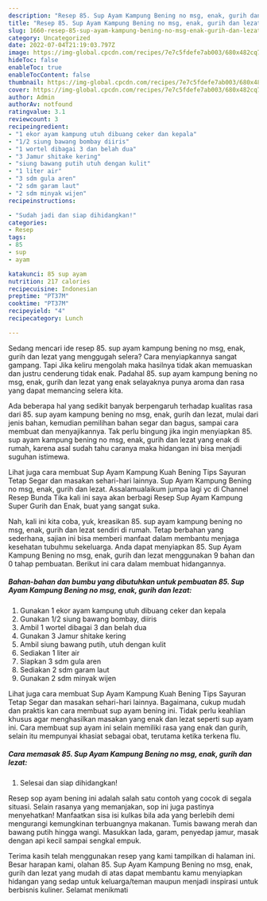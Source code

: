 ```yaml
---
description: "Resep 85. Sup Ayam Kampung Bening no msg, enak, gurih dan lezat yang Lezat Sekali, Buat Buka Puasa Menggugah Selera"
title: "Resep 85. Sup Ayam Kampung Bening no msg, enak, gurih dan lezat yang Lezat Sekali, Buat Buka Puasa Menggugah Selera"
slug: 1660-resep-85-sup-ayam-kampung-bening-no-msg-enak-gurih-dan-lezat-yang-lezat-sekali-buat-buka-puasa-menggugah-selera
category: Uncategorized
date: 2022-07-04T21:19:03.797Z
image: https://img-global.cpcdn.com/recipes/7e7c5fdefe7ab003/680x482cq70/85-sup-ayam-kampung-bening-no-msg-enak-gurih-dan-lezat-foto-resep-utama.jpg
hideToc: false
enableToc: true
enableTocContent: false
thumbnail: https://img-global.cpcdn.com/recipes/7e7c5fdefe7ab003/680x482cq70/85-sup-ayam-kampung-bening-no-msg-enak-gurih-dan-lezat-foto-resep-utama.jpg
cover: https://img-global.cpcdn.com/recipes/7e7c5fdefe7ab003/680x482cq70/85-sup-ayam-kampung-bening-no-msg-enak-gurih-dan-lezat-foto-resep-utama.jpg
author: Admin
authorAv: notfound
ratingvalue: 3.1
reviewcount: 3
recipeingredient:
- "1 ekor ayam kampung utuh dibuang ceker dan kepala"
- "1/2 siung bawang bombay diiris"
- "1 wortel dibagai 3 dan belah dua"
- "3 Jamur shitake kering"
- "siung bawang putih utuh dengan kulit"
- "1 liter air"
- "3 sdm gula aren"
- "2 sdm garam laut"
- "2 sdm minyak wijen"
recipeinstructions:

- "Sudah jadi dan siap dihidangkan!"
categories:
- Resep
tags:
- 85
- sup
- ayam

katakunci: 85 sup ayam 
nutrition: 217 calories
recipecuisine: Indonesian
preptime: "PT37M"
cooktime: "PT37M"
recipeyield: "4"
recipecategory: Lunch

---
```



Sedang mencari ide resep 85. sup ayam kampung bening no msg, enak, gurih dan lezat yang menggugah selera? Cara menyiapkannya sangat gampang. Tapi Jika keliru mengolah maka hasilnya tidak akan memuaskan dan justru cenderung tidak enak. Padahal 85. sup ayam kampung bening no msg, enak, gurih dan lezat yang enak selayaknya punya aroma dan rasa yang dapat memancing selera kita.


Ada beberapa hal yang sedikit banyak berpengaruh terhadap kualitas rasa dari 85. sup ayam kampung bening no msg, enak, gurih dan lezat, mulai dari jenis bahan, kemudian pemilihan bahan segar dan bagus, sampai cara membuat dan menyajikannya. Tak perlu bingung jika ingin menyiapkan 85. sup ayam kampung bening no msg, enak, gurih dan lezat yang enak di rumah, karena asal sudah tahu caranya maka hidangan ini bisa menjadi suguhan istimewa.

Lihat juga cara membuat Sup Ayam Kampung Kuah Bening Tips Sayuran Tetap Segar dan masakan sehari-hari lainnya. Sup Ayam Kampung Bening no msg, enak, gurih dan lezat. Assalamualaikum jumpa lagi yc di Channel Resep Bunda Tika kali ini saya akan berbagi Resep Sup Ayam Kampung Super Gurih dan Enak, buat yang sangat suka.


Nah, kali ini kita coba, yuk, kreasikan 85. sup ayam kampung bening no msg, enak, gurih dan lezat sendiri di rumah. Tetap berbahan yang sederhana, sajian ini bisa memberi manfaat dalam membantu menjaga kesehatan tubuhmu sekeluarga. Anda dapat menyiapkan 85. Sup Ayam Kampung Bening no msg, enak, gurih dan lezat menggunakan 9 bahan dan 0 tahap pembuatan. Berikut ini cara dalam membuat hidangannya.

<!--inarticleads1-->

##### Bahan-bahan dan bumbu yang dibutuhkan untuk pembuatan 85. Sup Ayam Kampung Bening no msg, enak, gurih dan lezat:

1. Gunakan 1 ekor ayam kampung utuh dibuang ceker dan kepala
1. Gunakan 1/2 siung bawang bombay, diiris
1. Ambil 1 wortel dibagai 3 dan belah dua
1. Gunakan 3 Jamur shitake kering
1. Ambil siung bawang putih, utuh dengan kulit
1. Sediakan 1 liter air
1. Siapkan 3 sdm gula aren
1. Sediakan 2 sdm garam laut
1. Gunakan 2 sdm minyak wijen


Lihat juga cara membuat Sup Ayam Kampung Kuah Bening Tips Sayuran Tetap Segar dan masakan sehari-hari lainnya. Bagaimana, cukup mudah dan praktis kan cara membuat sup ayam bening ini. Tidak perlu keahlian khusus agar menghasilkan masakan yang enak dan lezat seperti sup ayam ini. Cara membuat sup ayam ini selain memiliki rasa yang enak dan gurih, selain itu mempunyai khasiat sebagai obat, terutama ketika terkena flu. 

<!--inarticleads2-->

##### Cara memasak 85. Sup Ayam Kampung Bening no msg, enak, gurih dan lezat:


1. Selesai dan siap dihidangkan!

Resep sop ayam bening ini adalah salah satu contoh yang cocok di segala situasi. Selain rasanya yang memanjakan, sop ini juga pastinya menyehatkan! Manfaatkan sisa isi kulkas bila ada yang berlebih demi mengurangi kemungkinan terbuangnya makanan. Tumis bawang merah dan bawang putih hingga wangi. Masukkan lada, garam, penyedap jamur, masak dengan api kecil sampai sengkal empuk. 

Terima kasih telah menggunakan resep yang kami tampilkan di halaman ini. Besar harapan kami, olahan 85. Sup Ayam Kampung Bening no msg, enak, gurih dan lezat yang mudah di atas dapat membantu kamu menyiapkan hidangan yang sedap untuk keluarga/teman maupun menjadi inspirasi untuk berbisnis kuliner. Selamat menikmati
